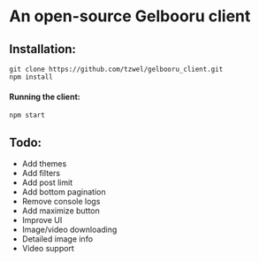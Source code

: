# An open-source Gelbooru client

## Installation:
```
git clone https://github.com/tzwel/gelbooru_client.git
npm install
```

#### Running the client:

```
npm start
```

## Todo:

- Add themes
- Add filters
- Add post limit
- Add bottom pagination
- Remove console logs
- Add maximize button
- Improve UI
- Image/video downloading
- Detailed image info
- Video support
